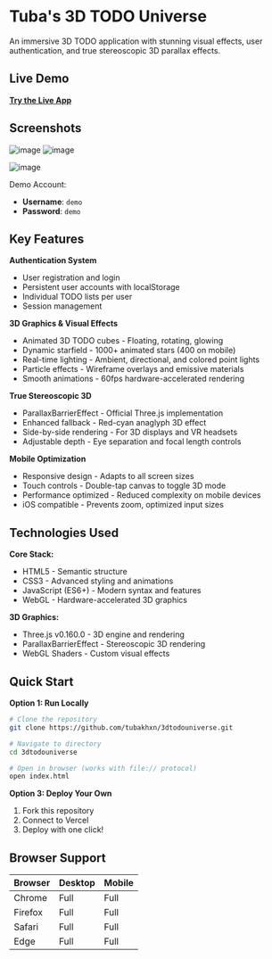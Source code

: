 # Tuba's 3D TODO Universe

An immersive 3D TODO application with stunning visual effects, user authentication, and true stereoscopic 3D parallax effects.

## Live Demo

**[Try the Live App](https://3dtodouniverse.vercel.app/)**

## Screenshots
![image](https://github.com/user-attachments/assets/a741d215-e07e-41f4-bdff-c6b4e18e4582)
![image](https://github.com/user-attachments/assets/3dd0bfe3-771c-4f19-b812-c0f743ff7676)

![image](https://github.com/user-attachments/assets/ee44a0a2-6362-41ef-b72b-5810df9a8dfd)





Demo Account:
- **Username**: `demo`
- **Password**: `demo`

## Key Features

**Authentication System**
- User registration and login
- Persistent user accounts with localStorage
- Individual TODO lists per user
- Session management

**3D Graphics & Visual Effects**
- Animated 3D TODO cubes - Floating, rotating, glowing
- Dynamic starfield - 1000+ animated stars (400 on mobile)
- Real-time lighting - Ambient, directional, and colored point lights
- Particle effects - Wireframe overlays and emissive materials
- Smooth animations - 60fps hardware-accelerated rendering

**True Stereoscopic 3D**
- ParallaxBarrierEffect - Official Three.js implementation
- Enhanced fallback - Red-cyan anaglyph 3D effect
- Side-by-side rendering - For 3D displays and VR headsets
- Adjustable depth - Eye separation and focal length controls

**Mobile Optimization**
- Responsive design - Adapts to all screen sizes
- Touch controls - Double-tap canvas to toggle 3D mode
- Performance optimized - Reduced complexity on mobile devices
- iOS compatible - Prevents zoom, optimized input sizes

## Technologies Used

**Core Stack:**
- HTML5 - Semantic structure
- CSS3 - Advanced styling and animations
- JavaScript (ES6+) - Modern syntax and features
- WebGL - Hardware-accelerated 3D graphics

**3D Graphics:**
- Three.js v0.160.0 - 3D engine and rendering
- ParallaxBarrierEffect - Stereoscopic 3D rendering
- WebGL Shaders - Custom visual effects

## Quick Start


**Option 1: Run Locally**
```bash
# Clone the repository
git clone https://github.com/tubakhxn/3dtodouniverse.git

# Navigate to directory
cd 3dtodouniverse

# Open in browser (works with file:// protocol)
open index.html
```

**Option 3: Deploy Your Own**
1. Fork this repository
2. Connect to Vercel
3. Deploy with one click!

## Browser Support

| Browser | Desktop | Mobile |
|---------|---------|--------|
| Chrome  | Full | Full |
| Firefox | Full | Full |
| Safari  | Full | Full |
| Edge    | Full | Full |


